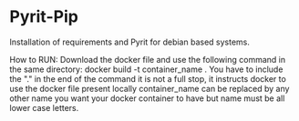 # Pyrit-Pip
Installation of requirements and Pyrit for debian based systems.

How to RUN:
Download the docker file and use the following command in the same directory:
       docker build -t container_name .
You have to include the "." in the end of the command it is not a full stop, it instructs docker to use the docker file present locally
container_name can be replaced by any other name you want your docker container to have but name must be all lower case letters.
